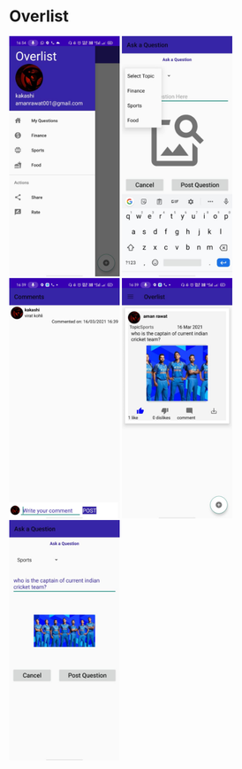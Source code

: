# Overlist

<img width="200" src="screenshots/WhatsApp Image 2021-03-16 at 4.35.08 PM.jpeg" />

<img width="200" src="screenshots/WhatsApp Image 2021-03-16 at 4.35.29 PM.jpeg" />

<img width="200" src="screenshots/WhatsApp Image 2021-03-16 at 4.39.58 PM.jpeg" />

<img width="200" src="screenshots/WhatsApp Image 2021-03-16 at 4.39.58 PM (1).jpeg" />

<img width="200" src="screenshots/WhatsApp Image 2021-03-16 at 4.39.59 PM.jpeg" />
